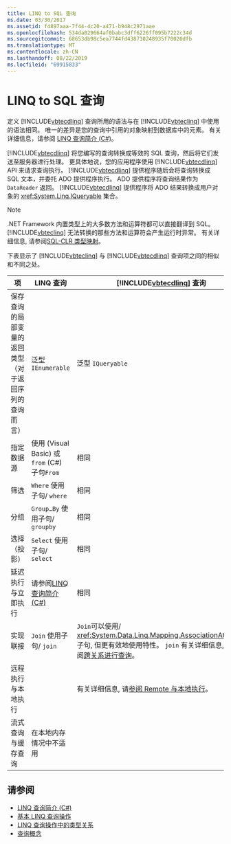 ```yaml
---
title: LINQ to SQL 查询
ms.date: 03/30/2017
ms.assetid: f4897aaa-7f44-4c20-a471-b948c2971aae
ms.openlocfilehash: 534da029664af0babc3dff6226ff095b7222c34d
ms.sourcegitcommit: 68653db98c5ea7744fd438710248935f70020dfb
ms.translationtype: MT
ms.contentlocale: zh-CN
ms.lasthandoff: 08/22/2019
ms.locfileid: "69915833"
---
```

# <a name="linq-to-sql-queries"></a>LINQ to SQL 查询
定义 [!INCLUDE[vbtecdlinq](../../../../../../includes/vbtecdlinq-md.md)] 查询所用的语法与在 [!INCLUDE[vbteclinq](../../../../../../includes/vbteclinq-md.md)] 中使用的语法相同。 唯一的差异是您的查询中引用的对象映射到数据库中的元素。 有关详细信息，请参阅 [LINQ 查询简介 (C#)](../../../../../csharp/programming-guide/concepts/linq/introduction-to-linq-queries.md)。  
  
 [!INCLUDE[vbtecdlinq](../../../../../../includes/vbtecdlinq-md.md)] 将您编写的查询转换成等效的 SQL 查询，然后将它们发送至服务器进行处理。 更具体地说，您的应用程序使用 [!INCLUDE[vbtecdlinq](../../../../../../includes/vbtecdlinq-md.md)] API 来请求查询执行。 [!INCLUDE[vbtecdlinq](../../../../../../includes/vbtecdlinq-md.md)] 提供程序随后会将查询转换成 SQL 文本，并委托 ADO 提供程序执行。 ADO 提供程序将查询结果作为 `DataReader` 返回。 [!INCLUDE[vbtecdlinq](../../../../../../includes/vbtecdlinq-md.md)] 提供程序将 ADO 结果转换成用户对象的 <xref:System.Linq.IQueryable> 集合。  
  
> [!NOTE]
> .NET Framework 内置类型上的大多数方法和运算符都可以直接翻译到 SQL。 [!INCLUDE[vbteclinq](../../../../../../includes/vbteclinq-md.md)] 无法转换的那些方法和运算符会产生运行时异常。 有关详细信息, 请参阅[SQL-CLR 类型映射](../../../../../../docs/framework/data/adonet/sql/linq/sql-clr-type-mapping.md)。  
  
 下表显示了 [!INCLUDE[vbteclinq](../../../../../../includes/vbteclinq-md.md)] 与 [!INCLUDE[vbtecdlinq](../../../../../../includes/vbtecdlinq-md.md)] 查询项之间的相似和不同之处。  
  
|项|LINQ 查询|[!INCLUDE[vbtecdlinq](../../../../../../includes/vbtecdlinq-md.md)] 查询|  
|----------|----------------|----------------------------------------------------------------------|  
|保存查询的局部变量的返回类型（对于返回序列的查询而言）|泛型 `IEnumerable`|泛型 `IQueryable`|  
|指定数据源|使用 (Visual Basic) 或`from` (C#) 子句`From`|相同|  
|筛选|`Where` 使用子句/ `where`|相同|  
|分组|`Group…By` 使用子句/ `groupby`|相同|  
|选择（投影）|`Select` 使用子句/ `select`|相同|  
|延迟执行与立即执行|请参阅[LINQ 查询简介 (C#)](../../../../../csharp/programming-guide/concepts/linq/introduction-to-linq-queries.md)|相同|  
|实现联接|`Join` 使用子句/ `join`|`Join`可以使用/ <xref:System.Data.Linq.Mapping.AssociationAttribute>子句, 但更有效地使用特性。 `join` 有关详细信息, 请参阅[跨关系进行查询](../../../../../../docs/framework/data/adonet/sql/linq/querying-across-relationships.md)。|  
|远程执行与本地执行||有关详细信息, 请[参阅 Remote 与本地执行](../../../../../../docs/framework/data/adonet/sql/linq/remote-vs-local-execution.md)。|  
|流式查询与缓存查询|在本地内存情况中不适用||  
  
## <a name="see-also"></a>请参阅

- [LINQ 查询简介 (C#)](../../../../../csharp/programming-guide/concepts/linq/introduction-to-linq-queries.md)
- [基本 LINQ 查询操作](../../../../../csharp/programming-guide/concepts/linq/basic-linq-query-operations.md)
- [LINQ 查询操作中的类型关系](../../../../../csharp/programming-guide/concepts/linq/type-relationships-in-linq-query-operations.md)
- [查询概念](../../../../../../docs/framework/data/adonet/sql/linq/query-concepts.md)

